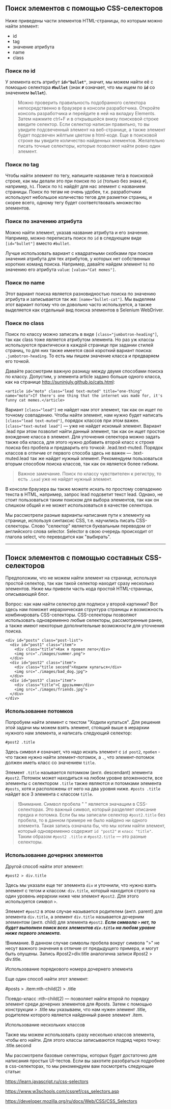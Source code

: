 ## Поиск элементов с помощью CSS-селекторов

Ниже приведены части элементов HTML-страницы, по которым можно найти элемент:

- id
- tag
- значение атрибута
- name
- class

### Поиск по id

У элемента есть атрибут **`id="bullet"`**, значит, мы можем найти её с помощью селектора **`#bullet`** (знак **`#`** означает, что мы ищем по **`id`** со значением **`bullet`**).

>Можно проверить правильность подобранного селектора непосредственно в браузере в консоли разработчика. Откройте консоль разработчика и перейдите в ней на вкладку Elements. Затем нажмите ctrl+F и в открывшейся внизу поисковой строке введите селектор. Если селектор написан правильно, то вы увидите подсвеченный элемент на веб-странице, а также элемент будет подсвечен жёлтым цветом в html-коде. Еще в поисковой строке вы увидите количество найденных элементов. Желательно писать точные селекторы, которые позволяют найти ровно один элемент.

### Поиск по tag

Чтобы найти элемент по тегу, напишите название тега в поисковой строке, как мы делали это при поиске по `id` (только без знака `#`), например, `h1`. Поиск по `h1` найдёт для нас элемент с названием страницы. Поиск по тегам не очень удобен, т.к. разработчики используют небольшое количество тегов для разметки страниц, и скорее всего, одному тегу будет соответствовать множество элементов.

### Поиск по значению атрибута

Можно найти элемент, указав название атрибута и его значение. Например, можно переписать поиск по `id` в следующем виде `[id="bullet"]` вместо `#bullet`.

Лучше использовать вариант с квадратными скобками при поиске значения атрибута для тех атрибутов, у которых нет собственных коротких команд поиска. Например, давайте найдем элемент `h1` по значению его атрибута `value`: `[value="Cat memes"]`.

### Поиск по name

Этот вариант поиска является разновидностью поиска по значению атрибута и записывается так же: `[name="bullet-cat"]`. Мы выделяем этот вариант потому что он довольно часто используется, а также выделяется как отдельный вид поиска элементов в Selenium WebDriver.

### Поиск по class

Поиск по классу можно записать в виде `[class="jumbotron-heading"]`, так как class тоже является атрибутом элемента. Но раз уж классы используются практически в каждой странице при задании стилей страниц, то для них также имеется свой короткий вариант поиска: `.jumbotron-heading`. То есть мы пишем значение класса и предваряем его точкой.

Давайте рассмотрим важную разницу между двумя способами поиска по классу. Допустим, у элемента article задано больше одного класса, как на странице http://suninjuly.github.io/cats.html:

```<article id="moto" class="lead text-muted" title="one-thing" name="moto">If there's one thing that the internet was made for, it's funny cat memes.</article>```

Вариант `[class="lead"]` не найдет нам этот элемент, так как он ищет по точному совпадению. Чтобы найти элемент, нам нужно будет написать `[class="lead text-muted"]`, порядок классов при этом важен. `[class="text-muted lead"]` — уже не найдет искомый элемент.
Вариант .lead при этом позволит найти данный элемент, так как он ищет простое вхождение класса в элемент. Для уточнения селектора можно задать также оба класса, для этого нужно добавить второй класс к строке поиска без пробела и предварить его точкой: .lead.text-muted. Порядок классов в отличие от первого способа здесь не важен — .text-muted.lead так же найдет нужный элемент. Рекомендуем пользоваться вторым способом поиска классов, так как он является более гибким.

> Важное замечание. Поиск по классу чувствителен к регистру, то есть `.Lead` уже не найдет нужный элемент.

В консоли браузера вы также можете искать по простому совпадению текста в HTML, например, запрос lead подсветит текст lead. Однако, не стоит пользоваться таким поиском для выбора элементов, так как он слишком общий и не может использоваться в качестве селектора.

Мы рассмотрели разные варианты написания пути к элементу на странице, используя синтаксис CSS, т.е. научились писать CSS-селекторы. Слово "селектор" является буквальным переводом от английского слова selector. Selector в свою очередь происходит от глагола select, что переводится как "выбирать".

---

## Поиск элементов с помощью составных CSS-селекторов
Предположим, что не можем найти элемент на странице, используя простой селектор, так как такой селектор находит сразу несколько элементов. Ниже мы привели часть кода простой HTML-страницы, описывающей блог. 

Вопрос: как нам найти селектор для подписи у второй картинки? Вот здесь нам поможет иерархическая структура страницы и возможность комбинировать CSS-селекторы. CSS-селекторы позволяют использовать одновременно любые селекторы, рассмотренные ранее, а также имеют некоторые дополнительные возможности для уточнения поиска.
```
<div id="posts" class="post-list">
  <div id="post1" class="item">
    <div class="title">Как я провел лето</div>
    <img src="./images/summer.png">
  </div>
  <div id="post2" class="item">
    <div class="title second">Ходили купаться</div>
    <img src="./images/bad_dog.jpg">
  </div>
  <div id="post3" class="item">
    <div class="title">С друзьями</div>
    <img src="./images/friends.jpg">
  </div>
</div>
```
### Использование потомков

Попробуем найти элемент с текстом "Ходили купаться". Для решения этой задачи мы можем взять элемент, стоящий выше в иерархии нужного нам элемента, и написать следующий селектор:

`#post2 .title`

Здесь символ `#` означает, что надо искать элемент с `id post2`, `пробел` - что также нужно найти элемент-потомок, а `.`, что элемент-потомок должен иметь класс со значением `title`.

Элемент `.title` называется потомком (англ. descendant) элемента `#post2`. Потомок может находиться на любом уровне вложенности, все элементы с селектором `.title` также являются и потомками элемента `#posts`, хотя и расположены от него на два уровня ниже. `#posts .title` найдет все 3 элемента с классом `title`.

>!Внимание. Символ пробела " " является значащим в CSS-селекторах. Это важный символ, который разделяет описание предка и потомка. Если бы мы записали селектор `#post2.title` без пробела, то в данном примере не было найдено ни одного элемента. Такая запись означала бы, что мы хотим найти элемент, который одновременно содержит `id "post2"` и `класс "title"`. Таким образом `#post2 .title` и `#post2.title` — это разные селекторы.

### Использование дочерних элементов

Другой способ найти этот элемент:

`#post2 > div.title`

Здесь мы указали еще тег элемента `div` и уточнили, что нужно взять элемент с тегом и классом: `div.title`, который находится строго на один уровень иерархии ниже чем элемент `#post2`. Для этого используется символ `>`.

Элемент `#post2` в этом случае называется родителем (англ. parent) для элемента `div.title`, а элемент `div.title` называется дочерним элементом (англ. child) для элемента `#post2`. ***Если символа `>` нет, то будет выполнен поиск всех элементов `div.title` на любом уровне ниже первого элемента.***

!Внимание. В данном случае символы пробела вокруг символа ">" не несут важного значения в отличие от предыдущего примера, и могут быть опущены. Запись #post2>div.title аналогична записи #post2 > div.title.

Использование порядкового номера дочернего элемента

Еще один способ найти этот элемент:

#posts > .item:nth-child(2) > .title

Псевдо-класс :nth-child(2) — позволяет найти второй по порядку элемент среди дочерних элементов для #posts. Затем с помощью конструкции > .title мы указываем, что нам нужен элемент .title, родителем которого является найденный ранее элемент .item.

Использование нескольких классов

Также мы можем использовать сразу несколько классов элемента, чтобы его найти. Для этого классы записываются подряд через точку: .title.second

Мы рассмотрели базовые селекторы, которых будет достаточно для написания простых UI-тестов. Если вы захотите разобраться подробнее в css-селекторах, то мы рекомендуем вам посмотреть следующие статьи:

https://learn.javascript.ru/css-selectors

https://www.w3schools.com/cssref/css_selectors.asp

https://developer.mozilla.org/ru/docs/Web/CSS/CSS_Selectors
